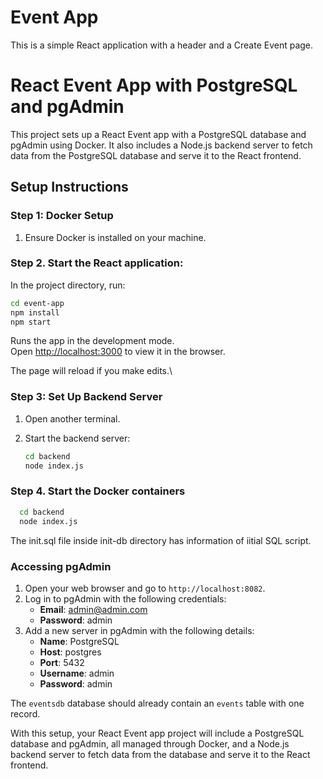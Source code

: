 # Event App

This is a simple React application with a header and a Create Event page.

# React Event App with PostgreSQL and pgAdmin

This project sets up a React Event app with a PostgreSQL database and pgAdmin using Docker. It also includes a Node.js backend server to fetch data from the PostgreSQL database and serve it to the React frontend.

## Setup Instructions

### Step 1: Docker Setup

1. Ensure Docker is installed on your machine.

### Step 2. Start the React application:

In the project directory, run:

 ```bash
cd event-app
 npm install 
 npm start
   ```

Runs the app in the development mode.\
Open [http://localhost:3000](http://localhost:3000) to view it in the browser.

The page will reload if you make edits.\

### Step 3: Set Up Backend Server

1. Open another terminal.
2. Start the backend server:

    ```bash
    cd backend
    node index.js
    ```
### Step 4. Start the Docker containers
```bash
  cd backend
  node index.js
 ```
 The  init.sql file inside init-db directory has information of iitial SQL script.

### Accessing pgAdmin

1. Open your web browser and go to `http://localhost:8082`.
2. Log in to pgAdmin with the following credentials:
   - **Email**: admin@admin.com
   - **Password**: admin
3. Add a new server in pgAdmin with the following details:
   - **Name**: PostgreSQL
   - **Host**: postgres
   - **Port**: 5432
   - **Username**: admin
   - **Password**: admin

The `eventsdb` database should already contain an `events` table with one record.

With this setup, your React Event app project will include a PostgreSQL database and pgAdmin, all managed through Docker, and a Node.js backend server to fetch data from the database and serve it to the React frontend.

